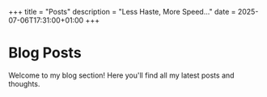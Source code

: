 +++
title = "Posts"
description = "Less Haste, More Speed..."
date = 2025-07-06T17:31:00+01:00
+++

# Blog Posts

Welcome to my blog section! Here you'll find all my latest posts and thoughts.
